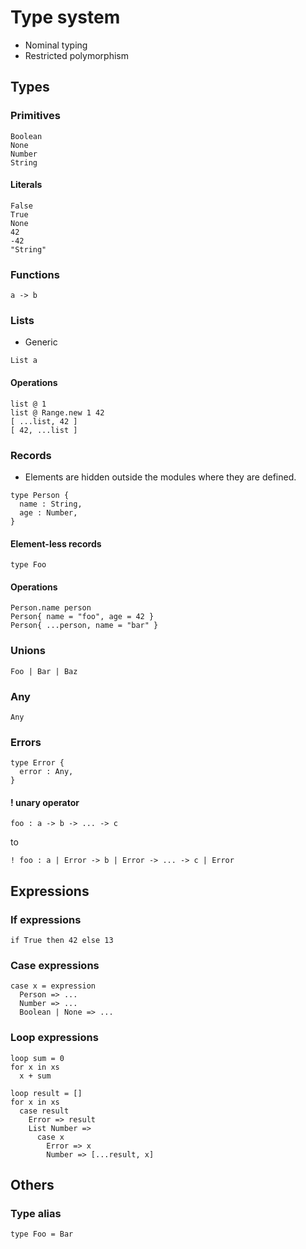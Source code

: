 # Type system

- Nominal typing
- Restricted polymorphism

## Types

### Primitives

```
Boolean
None
Number
String
```

#### Literals

```
False
True
None
42
-42
"String"
```

### Functions

```
a -> b
```

### Lists

- Generic

```
List a
```

#### Operations

```
list @ 1
list @ Range.new 1 42
[ ...list, 42 ]
[ 42, ...list ]
```

### Records

- Elements are hidden outside the modules where they are defined.

```
type Person {
  name : String,
  age : Number,
}
```

#### Element-less records

```
type Foo
```

#### Operations

```
Person.name person
Person{ name = "foo", age = 42 }
Person{ ...person, name = "bar" }
```

### Unions

```
Foo | Bar | Baz
```

### Any

```
Any
```

### Errors

```
type Error {
  error : Any,
}
```

#### ! unary operator

```
foo : a -> b -> ... -> c
```

to

```
! foo : a | Error -> b | Error -> ... -> c | Error
```

## Expressions

### If expressions

```
if True then 42 else 13
```

### Case expressions

```
case x = expression
  Person => ...
  Number => ...
  Boolean | None => ...
```

### Loop expressions

```
loop sum = 0
for x in xs
  x + sum

loop result = []
for x in xs
  case result
    Error => result
    List Number =>
      case x
        Error => x
        Number => [...result, x]
```

## Others

### Type alias

```
type Foo = Bar
```
